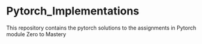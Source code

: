 # Pytorch_Implementations
This repository contains the pytorch solutions to the assignments in Pytorch module Zero to Mastery
